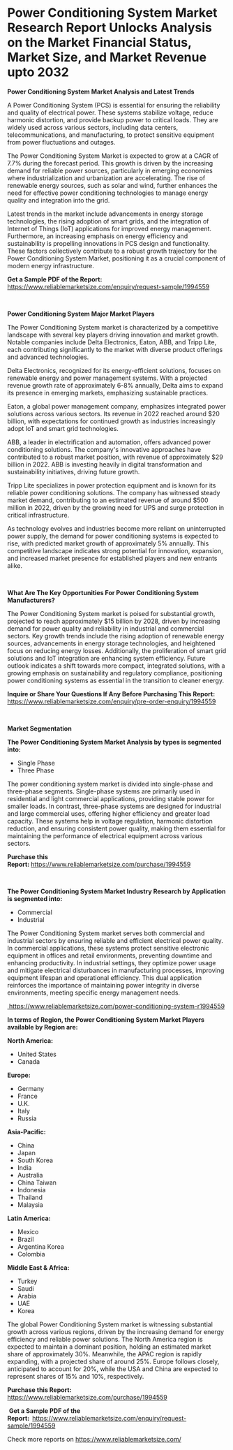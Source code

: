 <p><h1>Power Conditioning System Market Research Report Unlocks Analysis on the Market Financial Status, Market Size, and Market Revenue upto 2032</h1></p><p><strong>Power Conditioning System Market Analysis and Latest Trends</strong></p>
<p><p>A Power Conditioning System (PCS) is essential for ensuring the reliability and quality of electrical power. These systems stabilize voltage, reduce harmonic distortion, and provide backup power to critical loads. They are widely used across various sectors, including data centers, telecommunications, and manufacturing, to protect sensitive equipment from power fluctuations and outages.</p><p>The Power Conditioning System Market is expected to grow at a CAGR of 7.7% during the forecast period. This growth is driven by the increasing demand for reliable power sources, particularly in emerging economies where industrialization and urbanization are accelerating. The rise of renewable energy sources, such as solar and wind, further enhances the need for effective power conditioning technologies to manage energy quality and integration into the grid.</p><p>Latest trends in the market include advancements in energy storage technologies, the rising adoption of smart grids, and the integration of Internet of Things (IoT) applications for improved energy management. Furthermore, an increasing emphasis on energy efficiency and sustainability is propelling innovations in PCS design and functionality. These factors collectively contribute to a robust growth trajectory for the Power Conditioning System Market, positioning it as a crucial component of modern energy infrastructure.</p></p>
<p><strong>Get a Sample PDF of the Report:&nbsp;</strong> <a href="https://www.reliablemarketsize.com/enquiry/request-sample/1994559?utm_campaign=2445&utm_medium=2&utm_source=Github&utm_content=ia&utm_term=10042025&utm_id=power-conditioning-system">https://www.reliablemarketsize.com/enquiry/request-sample/1994559</a></p>
<p>&nbsp;</p>
<p><strong>Power Conditioning System Major Market Players</strong></p>
<p><p>The Power Conditioning System market is characterized by a competitive landscape with several key players driving innovation and market growth. Notable companies include Delta Electronics, Eaton, ABB, and Tripp Lite, each contributing significantly to the market with diverse product offerings and advanced technologies.</p><p>Delta Electronics, recognized for its energy-efficient solutions, focuses on renewable energy and power management systems. With a projected revenue growth rate of approximately 6-8% annually, Delta aims to expand its presence in emerging markets, emphasizing sustainable practices.</p><p>Eaton, a global power management company, emphasizes integrated power solutions across various sectors. Its revenue in 2022 reached around $20 billion, with expectations for continued growth as industries increasingly adopt IoT and smart grid technologies.</p><p>ABB, a leader in electrification and automation, offers advanced power conditioning solutions. The company's innovative approaches have contributed to a robust market position, with revenue of approximately $29 billion in 2022. ABB is investing heavily in digital transformation and sustainability initiatives, driving future growth.</p><p>Tripp Lite specializes in power protection equipment and is known for its reliable power conditioning solutions. The company has witnessed steady market demand, contributing to an estimated revenue of around $500 million in 2022, driven by the growing need for UPS and surge protection in critical infrastructure.</p><p>As technology evolves and industries become more reliant on uninterrupted power supply, the demand for power conditioning systems is expected to rise, with predicted market growth of approximately 5% annually. This competitive landscape indicates strong potential for innovation, expansion, and increased market presence for established players and new entrants alike.</p></p>
<p>&nbsp;</p>
<p><strong>What Are The Key Opportunities For Power Conditioning System Manufacturers?</strong></p>
<p><p>The Power Conditioning System market is poised for substantial growth, projected to reach approximately $15 billion by 2028, driven by increasing demand for power quality and reliability in industrial and commercial sectors. Key growth trends include the rising adoption of renewable energy sources, advancements in energy storage technologies, and heightened focus on reducing energy losses. Additionally, the proliferation of smart grid solutions and IoT integration are enhancing system efficiency. Future outlook indicates a shift towards more compact, integrated solutions, with a growing emphasis on sustainability and regulatory compliance, positioning power conditioning systems as essential in the transition to cleaner energy.</p></p>
<p><strong>Inquire or Share Your Questions If Any Before Purchasing This Report:</strong> <a href="https://www.reliablemarketsize.com/enquiry/pre-order-enquiry/1994559?utm_campaign=2445&utm_medium=2&utm_source=Github&utm_content=ia&utm_term=10042025&utm_id=power-conditioning-system">https://www.reliablemarketsize.com/enquiry/pre-order-enquiry/1994559</a></p>
<p>&nbsp;</p>
<p><strong>Market Segmentation</strong></p>
<p><strong>The Power Conditioning System Market Analysis by types is segmented into:</strong></p>
<p><ul><li>Single Phase</li><li>Three Phase</li></ul></p>
<p><p>The power conditioning system market is divided into single-phase and three-phase segments. Single-phase systems are primarily used in residential and light commercial applications, providing stable power for smaller loads. In contrast, three-phase systems are designed for industrial and large commercial uses, offering higher efficiency and greater load capacity. These systems help in voltage regulation, harmonic distortion reduction, and ensuring consistent power quality, making them essential for maintaining the performance of electrical equipment across various sectors.</p></p>
<p><strong>Purchase this Report:&nbsp;</strong><a href="https://www.reliablemarketsize.com/purchase/1994559?utm_campaign=2445&utm_medium=2&utm_source=Github&utm_content=ia&utm_term=10042025&utm_id=power-conditioning-system">https://www.reliablemarketsize.com/purchase/1994559</a></p>
<p>&nbsp;</p>
<p><strong>The Power Conditioning System Market Industry Research by Application is segmented into:</strong></p>
<p><ul><li>Commercial</li><li>Industrial</li></ul></p>
<p><p>The Power Conditioning System market serves both commercial and industrial sectors by ensuring reliable and efficient electrical power quality. In commercial applications, these systems protect sensitive electronic equipment in offices and retail environments, preventing downtime and enhancing productivity. In industrial settings, they optimize power usage and mitigate electrical disturbances in manufacturing processes, improving equipment lifespan and operational efficiency. This dual application reinforces the importance of maintaining power integrity in diverse environments, meeting specific energy management needs.</p></p>
<p><a href="https://www.reliablemarketsize.com/power-conditioning-system-r1994559?utm_campaign=2445&utm_medium=2&utm_source=Github&utm_content=ia&utm_term=10042025&utm_id=power-conditioning-system">&nbsp;https://www.reliablemarketsize.com/power-conditioning-system-r1994559</a></p>
<p><strong>In terms of Region, the Power Conditioning System Market Players available by Region are:</strong></p>
<p>
    <p> <strong> North America: </strong>
        <ul>
            <li>United States</li>
            <li>Canada</li>
        </ul>
        </p> 
    <p> <strong> Europe: </strong>
        <ul>
            <li>Germany</li>
            <li>France</li>
            <li>U.K.</li>
            <li>Italy</li>
            <li>Russia</li>
        </ul>
        </p> 
    <p> <strong> Asia-Pacific: </strong>
        <ul>
            <li>China</li>
            <li>Japan</li>
            <li>South Korea</li>
            <li>India</li>
            <li>Australia</li>
            <li>China Taiwan</li>
            <li>Indonesia</li>
            <li>Thailand</li>
            <li>Malaysia</li>
        </ul>
        </p> 
    <p> <strong> Latin America: </strong>
        <ul>
            <li>Mexico</li>
            <li>Brazil</li>
            <li>Argentina Korea</li>
            <li>Colombia</li>
        </ul>
        </p> 
    <p> <strong> Middle East & Africa: </strong>
        <ul>
            <li>Turkey</li>
            <li>Saudi</li>
            <li>Arabia</li>
            <li>UAE</li>
            <li>Korea</li>
        </ul>
    </p>
    </p>
<p><p>The global Power Conditioning System market is witnessing substantial growth across various regions, driven by the increasing demand for energy efficiency and reliable power solutions. The North America region is expected to maintain a dominant position, holding an estimated market share of approximately 30%. Meanwhile, the APAC region is rapidly expanding, with a projected share of around 25%. Europe follows closely, anticipated to account for 20%, while the USA and China are expected to represent shares of 15% and 10%, respectively.</p></p>
<p><strong>Purchase this Report: </strong><a href="https://www.reliablemarketsize.com/purchase/1994559?utm_campaign=2445&utm_medium=2&utm_source=Github&utm_content=ia&utm_term=10042025&utm_id=power-conditioning-system">https://www.reliablemarketsize.com/purchase/1994559</a></p>
<p>&nbsp;<strong>Get a Sample PDF of the Report:&nbsp;&nbsp;</strong><a href="https://www.reliablemarketsize.com/enquiry/request-sample/1994559?utm_campaign=2445&utm_medium=2&utm_source=Github&utm_content=ia&utm_term=10042025&utm_id=power-conditioning-system">https://www.reliablemarketsize.com/enquiry/request-sample/1994559</a></p>
<p><strong></strong></p>
<p>Check more reports on <a href="https://www.reliablemarketsize.com/?utm_campaign=2445&utm_medium=2&utm_source=Github&utm_content=ia&utm_term=10042025&utm_id=power-conditioning-system">https://www.reliablemarketsize.com/</a></p>